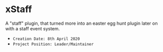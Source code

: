 # xStaff
A "staff" plugin, that turned more into an easter egg hunt plugin later on with a staff event system.
* `Creation Date: 8th April 2020`
* `Project Position: Leader/Maintainer`
